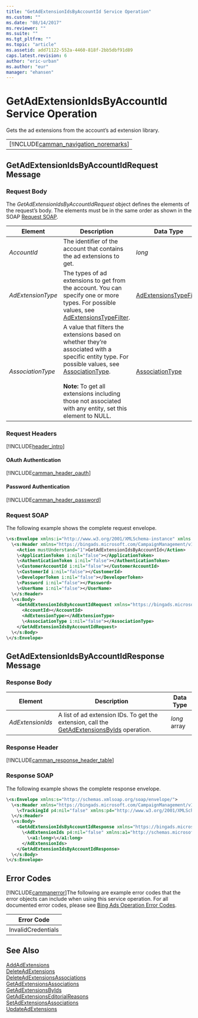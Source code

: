 ```yaml
---
title: "GetAdExtensionIdsByAccountId Service Operation"
ms.custom: ""
ms.date: "08/14/2017"
ms.reviewer: ""
ms.suite: ""
ms.tgt_pltfrm: ""
ms.topic: "article"
ms.assetid: add71122-552a-4460-818f-2bb5dbf91d89
caps.latest.revision: 6
author: "eric-urban"
ms.author: "eur"
manager: "ehansen"
---
```

# GetAdExtensionIdsByAccountId Service Operation
Gets the ad extensions from the account’s ad extension library.

||
|-|
|[!INCLUDE[camman_navigation_noremarks](../campaign-api/includes/camman-navigation-noremarks.md)]|

## <a name="request"></a>GetAdExtensionIdsByAccountIdRequest Message

### Request Body
The *GetAdExtensionIdsByAccountIdRequest* object defines the elements of the request’s body. The elements must be in the same order as shown in the SOAP [Request SOAP](#request_soap).

|Element|Description|Data Type|
|-----------|---------------|-------------|
|*AccountId*|The identifier of the account that contains the ad extensions to get.|*long*|
|*AdExtensionType*|The types of ad extensions to get from the account. You can specify one or more types. For possible values, see [AdExtensionsTypeFilter](../campaign-api/adextensionstypefilter-value-set.md).|[AdExtensionsTypeFilter](../campaign-api/adextensionstypefilter-value-set.md)|
|*AssociationType*|A value that filters the extensions based on whether they’re associated with a specific entity type. For possible values, see [AssociationType](../campaign-api/associationtype-value-set.md).<br /><br />**Note:** To get all extensions including those not associated with any entity, set this element to NULL.|[AssociationType](../campaign-api/associationtype-value-set.md)|

### Request Headers
[!INCLUDE[header_intro](../campaign-api/includes/header-intro.md)]
#### OAuth Authentication
[!INCLUDE[camman_header_oauth](../campaign-api/includes/camman-header-oauth.md)]
#### Password Authentication
[!INCLUDE[camman_header_password](../campaign-api/includes/camman-header-password.md)]
### <a name="request_soap"></a>Request SOAP
The following example shows the complete request envelope.

```xml
\<s:Envelope xmlns:i="http://www.w3.org/2001/XMLSchema-instance" xmlns:s="http://schemas.xmlsoap.org/soap/envelope/">
  \<s:Header xmlns="https://bingads.microsoft.com/CampaignManagement/v11">
    <Action mustUnderstand="1">GetAdExtensionIdsByAccountId</Action>
    \<ApplicationToken i:nil="false"></ApplicationToken>
    \<AuthenticationToken i:nil="false"></AuthenticationToken>
    \<CustomerAccountId i:nil="false"></CustomerAccountId>
    \<CustomerId i:nil="false"></CustomerId>
    \<DeveloperToken i:nil="false"></DeveloperToken>
    \<Password i:nil="false"></Password>
    \<UserName i:nil="false"></UserName>
  \</s:Header>
  \<s:Body>
    <GetAdExtensionIdsByAccountIdRequest xmlns="https://bingads.microsoft.com/CampaignManagement/v11">
      <AccountId></AccountId>
      <AdExtensionType></AdExtensionType>
      \<AssociationType i:nil="false"></AssociationType>
    </GetAdExtensionIdsByAccountIdRequest>
  \</s:Body>
\</s:Envelope>
```

## <a name="response"></a>GetAdExtensionIdsByAccountIdResponse Message

### <a name="Body_Elements"></a>Response Body

|Element|Description|Data Type|
|-----------|---------------|-------------|
|*AdExtensionIds*|A list of ad extension IDs. To get the extension, call the [GetAdExtensionsByIds](../campaign-api/getadextensionsbyids-service-operation.md) operation.|*long* array|

### <a name="Header_Elements"></a>Response Header
[!INCLUDE[camman_response_header_table](../campaign-api/includes/camman-response-header-table.md)]
### Response SOAP
The following example shows the complete response envelope.

```xml
\<s:Envelope xmlns:s="http://schemas.xmlsoap.org/soap/envelope/">
  \<s:Header xmlns="https://bingads.microsoft.com/CampaignManagement/v11">
    \<TrackingId p4:nil="false" xmlns:p4="http://www.w3.org/2001/XMLSchema-instance"></TrackingId>
  \</s:Header>
  \<s:Body>
    <GetAdExtensionIdsByAccountIdResponse xmlns="https://bingads.microsoft.com/CampaignManagement/v11">
      \<AdExtensionIds p4:nil="false" xmlns:a1="http://schemas.microsoft.com/2003/10/Serialization/Arrays" xmlns:p4="http://www.w3.org/2001/XMLSchema-instance">
        \<a1:long>\</a1:long>
      </AdExtensionIds>
    </GetAdExtensionIdsByAccountIdResponse>
  \</s:Body>
\</s:Envelope>
```

## <a name="errors"></a>Error Codes
[!INCLUDE[cammanerror](../campaign-api/includes/cammanerror.md)]The following are example  error codes that the error objects can include when using this service operation. For all documented error codes, please see [Bing Ads Operation Error Codes](http://go.microsoft.com/fwlink/?LinkId=511884).

|Error Code|
|--------------|
|InvalidCredentials|

## See Also
[AddAdExtensions](../campaign-api/addadextensions-service-operation.md)  
[DeleteAdExtensions](../campaign-api/deleteadextensions-service-operation.md)  
[DeleteAdExtensionsAssociations](../campaign-api/deleteadextensionsassociations-service-operation.md)  
[GetAdExtensionsAssociations](../campaign-api/getadextensionsassociations-service-operation.md)  
[GetAdExtensionsByIds](../campaign-api/getadextensionsbyids-service-operation.md)  
[GetAdExtensionsEditorialReasons](../campaign-api/getadextensionseditorialreasons-service-operation.md)  
[SetAdExtensionsAssociations](../campaign-api/setadextensionsassociations-service-operation.md)  
[UpdateAdExtensions](../campaign-api/updateadextensions-service-operation.md)  

